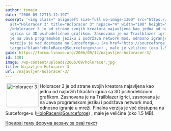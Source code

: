```yaml
---
author: tomaja
date: "2006-09-12T13:12:19Z"
excerpt: '<img class=" alignleft size-full wp-image-1300" src="https://linuxo.org/wp-content/uploads/2006/09/holoracer.jpg"
  alt="Holoracer 3" title="Holoracer 3" hspace="4" width="100" height="75" align="left"
  />Holoracer 3 je od strane svojih kreatora najavljena kao jedna od najbržih trkačkih
  igrica sa 3D psihodeličnom grafikom. Zasnovana je na Trailblazer igrici, zasnovana
  je na Java programskom jeziku i podržava network mod, odnosno igranje u mreži. Finalna
  verzija je već dostupna na Surceforge-u (<a href="http://sourceforge.net/projects/holoracer"
  target="blank">HoloRacer@Sourceforge</a>) , male je veličine (oko 1.5 MB). '
guid: https://forum.linuxo.org/2006/09/12/najavljen-holoracer-3/
id: 1301
image: /wp-content/uploads/2006/09/holoracer.jpg
title: Najavljen Holoracer 3
url: /najavljen-holoracer-3/
---
```

<img class=" alignleft size-full wp-image-1300" src="https://linuxo.org/wp-content/uploads/2006/09/holoracer.jpg" alt="Holoracer 3" title="Holoracer 3" hspace="4" width="100" height="75" align="left" />Holoracer 3 je od strane svojih kreatora najavljena kao jedna od najbržih trkačkih igrica sa 3D psihodeličnom grafikom. Zasnovana je na Trailblazer igrici, zasnovana je na Java programskom jeziku i podržava network mod, odnosno igranje u mreži. Finalna verzija je već dostupna na Surceforge-u (<a href="http://sourceforge.net/projects/holoracer" target="blank">HoloRacer@Sourceforge</a>) , male je veličine (oko 1.5 MB). <!--break-->

[Креирај тему форума везану за овај текст](https://linuxo.org/nova-tema-na-forumu/?se_pid=1301)